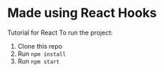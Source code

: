 # Made using React Hooks
Tutorial for React
To run the project:

1. Clone this repo
2. Run `npm install`
3. Run `npm start`
